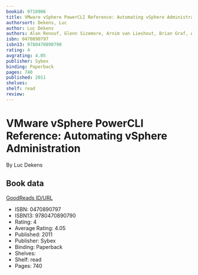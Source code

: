 ```yaml
---
bookid: 9718906
title: VMware vSphere PowerCLI Reference: Automating vSphere Administration
authorsort: Dekens, Luc
author: Luc Dekens
authors: Alan Renouf, Glenn Sizemore, Arnim van Lieshout, Brian Graf, Andrew Sullivan, Jonathan Medd, Stephen Herrod, Matt Boren, Jeffrey Snover
isbn: 0470890797
isbn13: 9780470890790
rating: 4
avgrating: 4.05
publisher: Sybex
binding: Paperback
pages: 740
published: 2011
shelves: 
shelf: read
review: 
---
```


# VMware vSphere PowerCLI Reference: Automating vSphere Administration

By Luc Dekens

## Book data

[GoodReads ID/URL](https://www.goodreads.com/book/show/9718906)

- ISBN: 0470890797
- ISBN13: 9780470890790
- Rating: 4
- Average Rating: 4.05
- Published: 2011
- Publisher: Sybex
- Binding: Paperback
- Shelves: 
- Shelf: read
- Pages: 740

